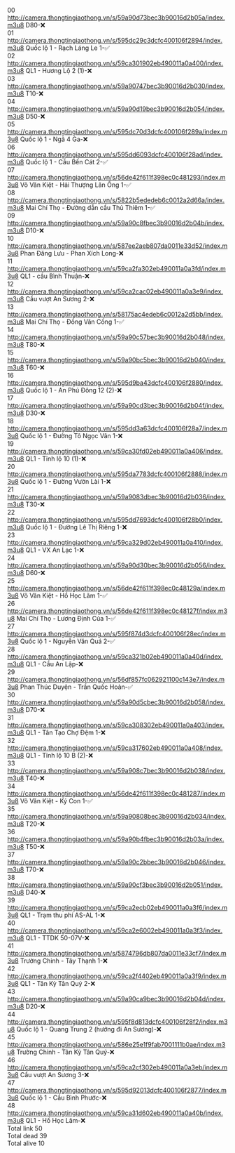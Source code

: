 
00 http://camera.thongtingiaothong.vn/s/59a90d73bec3b90016d2b05a/index.m3u8 D80-:x:  
01 http://camera.thongtingiaothong.vn/s/595dc29c3dcfc400106f2894/index.m3u8 Quốc lộ 1 - Rạch Láng Le 1-:white_check_mark:  
02 http://camera.thongtingiaothong.vn/s/59ca301902eb490011a0a400/index.m3u8 QL1 - Hương Lộ 2 (1)-:x:  
03 http://camera.thongtingiaothong.vn/s/59a90747bec3b90016d2b030/index.m3u8 T10-:x:  
04 http://camera.thongtingiaothong.vn/s/59a90d19bec3b90016d2b054/index.m3u8 D50-:x:  
05 http://camera.thongtingiaothong.vn/s/595dc70d3dcfc400106f289a/index.m3u8 Quốc lộ 1 - Ngã 4 Ga-:x:  
06 http://camera.thongtingiaothong.vn/s/595dd6093dcfc400106f28ad/index.m3u8 Quốc lộ 1 - Cầu Bến Cát 2-:white_check_mark:  
07 http://camera.thongtingiaothong.vn/s/56de42f611f398ec0c481293/index.m3u8 Võ Văn Kiệt - Hải Thượng Lãn Ông 1-:white_check_mark:  
08 http://camera.thongtingiaothong.vn/s/5822b5ededeb6c0012a2d66a/index.m3u8 Mai Chí Thọ - Đường dẫn cầu Thủ Thiêm 1-:white_check_mark:  
09 http://camera.thongtingiaothong.vn/s/59a90c8fbec3b90016d2b04b/index.m3u8 D10-:x:  
10 http://camera.thongtingiaothong.vn/s/587ee2aeb807da0011e33d52/index.m3u8 Phan Đăng Lưu - Phan Xích Long-:x:  
11 http://camera.thongtingiaothong.vn/s/59ca2fa302eb490011a0a3fd/index.m3u8 QL1 - cầu Bình Thuận-:x:  
12 http://camera.thongtingiaothong.vn/s/59ca2cac02eb490011a0a3e9/index.m3u8 Cầu vượt An Sương 2-:x:  
13 http://camera.thongtingiaothong.vn/s/58175ac4edeb6c0012a2d5bb/index.m3u8 Mai Chí Thọ - Đồng Văn Cống 1-:white_check_mark:  
14 http://camera.thongtingiaothong.vn/s/59a90c57bec3b90016d2b048/index.m3u8 T80-:x:  
15 http://camera.thongtingiaothong.vn/s/59a90bc5bec3b90016d2b040/index.m3u8 T60-:x:  
16 http://camera.thongtingiaothong.vn/s/595d9ba43dcfc400106f2880/index.m3u8 Quốc lộ 1 - An Phú Đông 12 (2)-:x:  
17 http://camera.thongtingiaothong.vn/s/59a90cd3bec3b90016d2b04f/index.m3u8 D30-:x:  
18 http://camera.thongtingiaothong.vn/s/595dd3a63dcfc400106f28a7/index.m3u8 Quốc lộ 1 - Đường Tô Ngọc Vân 1-:x:  
19 http://camera.thongtingiaothong.vn/s/59ca30fd02eb490011a0a406/index.m3u8 QL1 - Tỉnh lộ 10 (1)-:x:  
20 http://camera.thongtingiaothong.vn/s/595da7783dcfc400106f2888/index.m3u8 Quốc lộ 1 - Đường Vườn Lài 1-:x:  
21 http://camera.thongtingiaothong.vn/s/59a9083dbec3b90016d2b036/index.m3u8 T30-:x:  
22 http://camera.thongtingiaothong.vn/s/595dd7693dcfc400106f28b0/index.m3u8 Quốc lộ 1 - Đường Lê Thị Riêng 1-:x:  
23 http://camera.thongtingiaothong.vn/s/59ca329d02eb490011a0a410/index.m3u8 QL1 - VX An Lạc 1-:x:  
24 http://camera.thongtingiaothong.vn/s/59a90d30bec3b90016d2b056/index.m3u8 D60-:x:  
25 http://camera.thongtingiaothong.vn/s/56de42f611f398ec0c48129a/index.m3u8 Võ Văn Kiệt - Hồ Học Lãm 1-:white_check_mark:  
26 http://camera.thongtingiaothong.vn/s/56de42f611f398ec0c48127f/index.m3u8 Mai Chí Thọ - Lương Định Của 1-:white_check_mark:  
27 http://camera.thongtingiaothong.vn/s/595f874d3dcfc400106f28ec/index.m3u8 Quốc lộ 1 - Nguyễn Văn Quá 2-:white_check_mark:  
28 http://camera.thongtingiaothong.vn/s/59ca321b02eb490011a0a40d/index.m3u8 QL1 - Cầu An Lập-:x:  
29 http://camera.thongtingiaothong.vn/s/56df857fc062921100c143e7/index.m3u8 Phan Thúc Duyện - Trần Quốc Hoàn-:white_check_mark:  
30 http://camera.thongtingiaothong.vn/s/59a90d5cbec3b90016d2b058/index.m3u8 D70-:x:  
31 http://camera.thongtingiaothong.vn/s/59ca308302eb490011a0a403/index.m3u8 QL1 - Tân Tạo Chợ Đệm 1-:x:  
32 http://camera.thongtingiaothong.vn/s/59ca317602eb490011a0a408/index.m3u8 QL1 - Tỉnh lộ 10 B (2)-:x:  
33 http://camera.thongtingiaothong.vn/s/59a908c7bec3b90016d2b038/index.m3u8 T40-:x:  
34 http://camera.thongtingiaothong.vn/s/56de42f611f398ec0c481287/index.m3u8 Võ Văn Kiệt - Ký Con 1-:white_check_mark:  
35 http://camera.thongtingiaothong.vn/s/59a90808bec3b90016d2b034/index.m3u8 T20-:x:  
36 http://camera.thongtingiaothong.vn/s/59a90b4fbec3b90016d2b03a/index.m3u8 T50-:x:  
37 http://camera.thongtingiaothong.vn/s/59a90c2bbec3b90016d2b046/index.m3u8 T70-:x:  
38 http://camera.thongtingiaothong.vn/s/59a90cf3bec3b90016d2b051/index.m3u8 D40-:x:  
39 http://camera.thongtingiaothong.vn/s/59ca2ecb02eb490011a0a3f6/index.m3u8 QL1 - Trạm thu phí AS-AL 1-:x:  
40 http://camera.thongtingiaothong.vn/s/59ca2e6002eb490011a0a3f3/index.m3u8 QL1 - TTDK 50-07V-:x:  
41 http://camera.thongtingiaothong.vn/s/5874796db807da0011e33cf7/index.m3u8 Trường Chinh - Tây Thạnh 1-:x:  
42 http://camera.thongtingiaothong.vn/s/59ca2f4402eb490011a0a3f9/index.m3u8 QL1 - Tân Kỳ Tân Quý 2-:x:  
43 http://camera.thongtingiaothong.vn/s/59a90ca9bec3b90016d2b04d/index.m3u8 D20-:x:  
44 http://camera.thongtingiaothong.vn/s/595f8d813dcfc400106f28f2/index.m3u8 Quốc lộ 1 - Quang Trung 2 (hướng đi An Sương)-:x:  
45 http://camera.thongtingiaothong.vn/s/586e25e1f9fab7001111b0ae/index.m3u8 Trường Chinh - Tân Kỳ Tân Quý-:x:  
46 http://camera.thongtingiaothong.vn/s/59ca2cf302eb490011a0a3eb/index.m3u8 Cầu vượt An Sương 3-:x:  
47 http://camera.thongtingiaothong.vn/s/595d92013dcfc400106f2877/index.m3u8 Quốc lộ 1 - Cầu Bình Phước-:x:  
48 http://camera.thongtingiaothong.vn/s/59ca31d602eb490011a0a40b/index.m3u8 QL1 - Hồ Học Lãm-:x:  
Total link 50  
Total dead 39  
Total alive 10  
